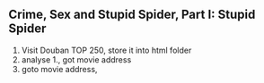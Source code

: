 Crime, Sex and Stupid Spider, Part I: Stupid Spider
----------------------

1. Visit Douban TOP 250, store it into html folder
2. analyse 1., got movie address
3. goto movie address, 